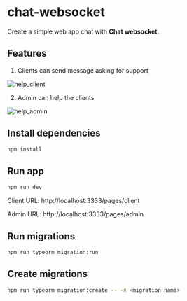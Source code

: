 # chat-websocket

Create a simple web app chat with  **Chat websocket**.


## Features

1. Clients can send message asking for support

![help_client](https://user-images.githubusercontent.com/48420402/116005769-c87ead80-a5de-11eb-9a88-d81f2087b1a7.PNG)

2. Admin can help the clients

![help_admin](https://user-images.githubusercontent.com/48420402/116005820-ffed5a00-a5de-11eb-8a8b-d072f3562971.PNG)

## Install dependencies

```sh
npm install
```

## Run app

```sh
npm run dev
```
Client URL:
    http://localhost:3333/pages/client
    
Admin URL:
    http://localhost:3333/pages/admin

## Run migrations
```sh
npm run typeorm migration:run
```

## Create migrations
```sh
npm run typeorm migration:create -- -n <migration name>
```
